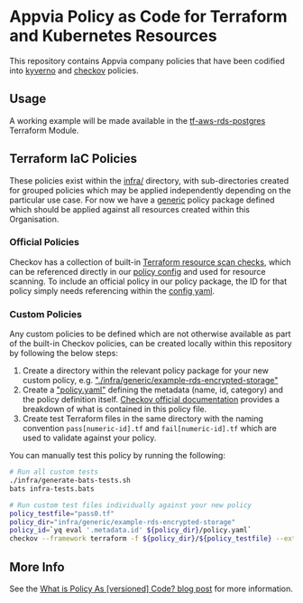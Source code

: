 # Appvia Policy as Code for Terraform and Kubernetes Resources

This repository contains Appvia company policies that have been codified into [kyverno](https://kyverno.io/) and [checkov](https://www.checkov.io/) policies.

## Usage

A working example will be made available in the [tf-aws-rds-postgres](https://github.com/appvia/tf-aws-rds-postgres) Terraform Module.

## Terraform IaC Policies

These policies exist within the [infra/](./infra) directory, with sub-directories created for grouped policies which may be applied independently depending on the particular use case. For now we have a [generic](./infra/generic) policy package defined which should be applied against all resources created within this Organisation.

### Official Policies

Checkov has a collection of built-in [Terraform resource scan checks](https://www.checkov.io/5.Policy%20Index/terraform.html), which can be referenced directly in our [policy config](./infra/generic/config.yaml) and used for resource scanning. To include an official policy in our policy package, the ID for that policy simply needs referencing within the [config yaml](./infra/generic/config.yaml).

### Custom Policies

Any custom policies to be defined which are not otherwise available as part of the built-in Checkov policies, can be created locally within this repository by following the below steps:
1. Create a directory within the relevant policy package for your new custom policy, e.g. ["./infra/generic/example-rds-encrypted-storage"](./infra/generic/example-rds-encrypted-storage)
2. Create a ["policy.yaml"](./infra/generic/example-rds-encrypted-storage/policy.yaml) defining the metadata (name, id, category) and the policy definition itself. [Checkov official documentation](https://www.checkov.io/3.Custom%20Policies/YAML%20Custom%20Policies.html) provides a breakdown of what is contained in this policy file.
3. Create test Terraform files in the same directory with the naming convention `pass[numeric-id].tf` and `fail[numeric-id].tf` which are used to validate against your policy.

You can manually test this policy by running the following:
```bash
# Run all custom tests
./infra/generate-bats-tests.sh
bats infra-tests.bats

# Run custom test files individually against your new policy
policy_testfile="pass0.tf"
policy_dir="infra/generic/example-rds-encrypted-storage"
policy_id=`yq eval '.metadata.id' ${policy_dir}/policy.yaml`
checkov --framework terraform -f ${policy_dir}/${policy_testfile} --external-checks-dir ${policy_dir} --check ${policy_id}
```

## More Info

See the [What is Policy As [versioned] Code? blog post](https://www.appvia.io/blog/policy-as-versioned-code) for more information.
